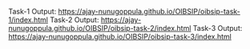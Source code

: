 Task-1 Output: https://ajay-nunugoppula.github.io/OIBSIP/oibsip-task-1/index.html
Task-2 Output: https://ajay-nunugoppula.github.io/OIBSIP/oibsip-task-2/index.html
Task-3 Output: https://ajay-nunugoppula.github.io/OIBSIP/oibsip-task-3/index.html

